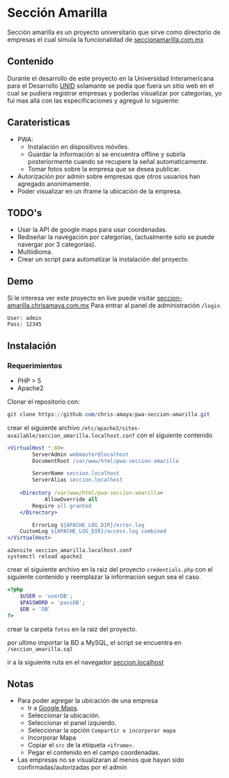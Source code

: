 # Sección Amarilla

Sección amarilla es un proyecto universitario que sirve como directorio de empresas el cual simula la funcionalidad de [seccionamarilla.com.mx](https://www.seccionamarilla.com.mx/)

## Contenido
Durante el desarrollo de este proyecto en la Universidad Interamericana para el Desarrollo [UNID](https://www.unid.edu.mx/) solamante se pedía que fuera un sitio web en el cual se pudiera registrar empresas y poderlas visualizar por categorías, yo fui mas allá con las especificaciones y agregué lo siguiente:

## Carateristicas
* PWA: 
    * Instalación en dispositivos móviles.
    * Guardar la información sí se encuentra offline y subirla posteriormente cuando se recupere la señal automaticamente.
    * Tomar fotos sobre la empresa que se desea publicar.
* Autorización por admin sobre empresas que otros usuarios han agregado anonimamente.
* Poder visualizar en un iframe la ubicación de la empresa.

## TODO's
* Usar la API de google maps para usar coordenadas.
* Rediseñar la navegación por categorías, (actualmente solo se puede navergar por 3 categorías).
* Multiidioma.
* Crear un script para automatizar la instalación del proyecto.

## Demo
Si le interesa ver este proyecto en live puede visitar [seccion-amarilla.chrisamaya.com.mx](https://seccion-amarilla.chrisamaya.com.mx)
Para entrar al panel de administración `/login`

```
User: admin
Pass: 12345
```

## Instalación

### Requerimientos
* PHP > 5
* Apache2


Clonar el repositorio con:
```powershell
git clone https://github.com/chris-amaya/pwa-seccion-amarilla.git
```

crear el siguiente archivo `/etc/apache2/sites-available/seccion_amarilla.localhost.conf`
con el siguiente contenido

```apache
<VirtualHost *:80>
        ServerAdmin webmaster@localhost
        DocumentRoot /var/www/html/pwa-seccion-amarilla

        ServerName seccion.localhost
        ServerAlias seccion.localhost
	
	<Directory /var/www/html/pwa-seccion-amarilla>
	        AllowOverride all
		Require all granted
	</Directory>

        ErrorLog ${APACHE_LOG_DIR}/error.log
	CustomLog ${APACHE_LOG_DIR}/access.log combined
</VirtualHost>
```

```
a2ensite seccion_amarilla.localhost.conf
systemctl reload apache2
```

crear el siguiente archivo en la raiz del proyecto `credentials.php` con el siguiente contenido y reemplazar la informacion segun sea el caso.

```php
<?php
    $USER = 'userDB';
    $PASSWORD = 'passDB';
    $DB = 'DB'
?>
```
crear la carpeta `fotos` en la raiz del proyecto.

por ultimo importar la BD a MySQL, el script se encuentra en `/seccion_amarilla.sql`

ir a la siguiente ruta en el navegador [seccion.localhost](http://seccion.localhost)

## Notas
* Para poder agregar la ubicación de una empresa 
    * Ir a [Google Maps](https://maps.google.com).
    * Seleccionar la ubicación.
    * Seleccionar el panel izquierdo.
    * Seleccionar la opción `Compartir o incorporar mapa`
    * Incorporar Mapa
    * Copiar el `src` de la etiqueta `<iframe>`.
    * Pegar el contenido en el campo coordenadas.
* Las empresas no se visualizaran al menos que hayan sido confirmadas/autorizadas por el admin